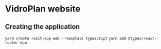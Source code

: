 # VidroPlan website

## Creating the application
`yarn create react-app web --template typescript`
`yarn add @types/react-router-dom`